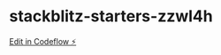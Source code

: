 # stackblitz-starters-zzwl4h

[Edit in Codeflow ⚡️](https://stackblitz.com/~/github.com/sacerande/stackblitz-starters-zzwl4h)
